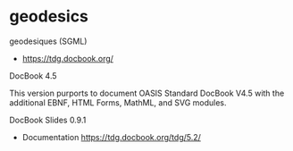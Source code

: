 # geodesics
geodesiques (SGML)


- https://tdg.docbook.org/

DocBook 4.5

This version purports to document OASIS Standard DocBook V4.5 with the additional EBNF, HTML Forms, MathML, and SVG modules.


DocBook Slides 0.9.1


- Documentation https://tdg.docbook.org/tdg/5.2/
